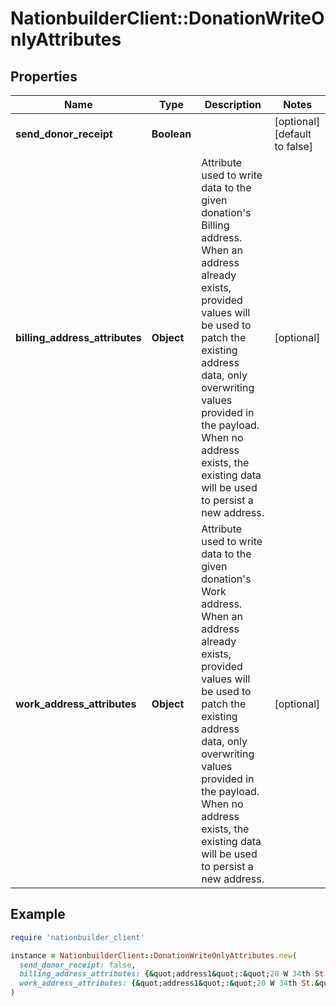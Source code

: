 # NationbuilderClient::DonationWriteOnlyAttributes

## Properties

| Name | Type | Description | Notes |
| ---- | ---- | ----------- | ----- |
| **send_donor_receipt** | **Boolean** |  | [optional][default to false] |
| **billing_address_attributes** | **Object** |         Attribute used to write data to the given donation&#39;s Billing address.         When an address already exists, provided values will be used to patch the existing address data,         only overwriting values provided in the payload.         When no address exists, the existing data will be used to persist a new address.  | [optional] |
| **work_address_attributes** | **Object** |         Attribute used to write data to the given donation&#39;s Work address.         When an address already exists, provided values will be used to patch the existing address data,         only overwriting values provided in the payload.         When no address exists, the existing data will be used to persist a new address.  | [optional] |

## Example

```ruby
require 'nationbuilder_client'

instance = NationbuilderClient::DonationWriteOnlyAttributes.new(
  send_donor_receipt: false,
  billing_address_attributes: {&quot;address1&quot;:&quot;20 W 34th St.&quot;,&quot;address2&quot;:&quot;Suite 100&quot;,&quot;address3&quot;:null,&quot;city&quot;:&quot;New York&quot;,&quot;state&quot;:&quot;NY&quot;,&quot;zip&quot;:&quot;10001&quot;,&quot;county&quot;:&quot;New York County&quot;,&quot;country_code&quot;:&quot;US&quot;,&quot;lat&quot;:&quot;40.7484&quot;,&quot;lng&quot;:&quot;73.9857&quot;,&quot;fips&quot;:&quot;04&quot;,&quot;submitted_address&quot;:&quot;20 W 34th St. Suite 100, New York, NY 10001&quot;,&quot;distance&quot;:0,&quot;import_id&quot;:&quot;2&quot;,&quot;work_phone&quot;:&quot;5555555555&quot;,&quot;phone_number&quot;:&quot;5555555555&quot;,&quot;phone_country_code&quot;:&quot;1&quot;,&quot;work_phone_number&quot;:&quot;5555555555&quot;,&quot;delete&quot;:true},
  work_address_attributes: {&quot;address1&quot;:&quot;20 W 34th St.&quot;,&quot;address2&quot;:&quot;Suite 100&quot;,&quot;address3&quot;:null,&quot;city&quot;:&quot;New York&quot;,&quot;state&quot;:&quot;NY&quot;,&quot;zip&quot;:&quot;10001&quot;,&quot;county&quot;:&quot;New York County&quot;,&quot;country_code&quot;:&quot;US&quot;,&quot;lat&quot;:&quot;40.7484&quot;,&quot;lng&quot;:&quot;73.9857&quot;,&quot;fips&quot;:&quot;04&quot;,&quot;submitted_address&quot;:&quot;20 W 34th St. Suite 100, New York, NY 10001&quot;,&quot;distance&quot;:0,&quot;import_id&quot;:&quot;2&quot;,&quot;work_phone&quot;:&quot;5555555555&quot;,&quot;phone_number&quot;:&quot;5555555555&quot;,&quot;phone_country_code&quot;:&quot;1&quot;,&quot;work_phone_number&quot;:&quot;5555555555&quot;,&quot;delete&quot;:true}
)
```

